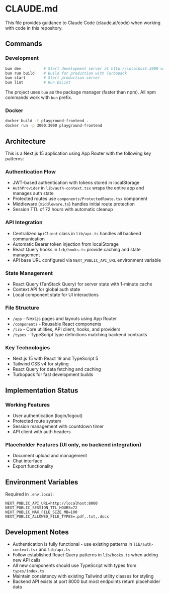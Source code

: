 # CLAUDE.md

This file provides guidance to Claude Code (claude.ai/code) when working with code in this repository.

## Commands

### Development
```bash
bun dev          # Start development server at http://localhost:3000 with Turbopack
bun run build    # Build for production with Turbopack
bun start        # Start production server
bun lint         # Run ESLint
```

The project uses `bun` as the package manager (faster than npm). All npm commands work with `bun` prefix.

### Docker
```bash
docker build -t playground-frontend .
docker run -p 3000:3000 playground-frontend
```

## Architecture

This is a Next.js 15 application using App Router with the following key patterns:

### Authentication Flow
- JWT-based authentication with tokens stored in localStorage
- `AuthProvider` in `lib/auth-context.tsx` wraps the entire app and manages auth state
- Protected routes use `components/ProtectedRoute.tsx` component
- Middleware (`middleware.ts`) handles initial route protection
- Session TTL of 72 hours with automatic cleanup

### API Integration
- Centralized `ApiClient` class in `lib/api.ts` handles all backend communication
- Automatic Bearer token injection from localStorage
- React Query hooks in `lib/hooks.ts` provide caching and state management
- API base URL configured via `NEXT_PUBLIC_API_URL` environment variable

### State Management
- React Query (TanStack Query) for server state with 1-minute cache
- Context API for global auth state
- Local component state for UI interactions

### File Structure
- `/app` - Next.js pages and layouts using App Router
- `/components` - Reusable React components
- `/lib` - Core utilities, API client, hooks, and providers
- `/types` - TypeScript type definitions matching backend contracts

### Key Technologies
- Next.js 15 with React 19 and TypeScript 5
- Tailwind CSS v4 for styling
- React Query for data fetching and caching
- Turbopack for fast development builds

## Implementation Status

### Working Features
- User authentication (login/logout)
- Protected route system
- Session management with countdown timer
- API client with auth headers

### Placeholder Features (UI only, no backend integration)
- Document upload and management
- Chat interface
- Export functionality

## Environment Variables

Required in `.env.local`:
```
NEXT_PUBLIC_API_URL=http://localhost:8000
NEXT_PUBLIC_SESSION_TTL_HOURS=72
NEXT_PUBLIC_MAX_FILE_SIZE_MB=100
NEXT_PUBLIC_ALLOWED_FILE_TYPES=.pdf,.txt,.docx
```

## Development Notes

- Authentication is fully functional - use existing patterns in `lib/auth-context.tsx` and `lib/api.ts`
- Follow established React Query patterns in `lib/hooks.ts` when adding new API calls
- All new components should use TypeScript with types from `types/index.ts`
- Maintain consistency with existing Tailwind utility classes for styling
- Backend API exists at port 8000 but most endpoints return placeholder data